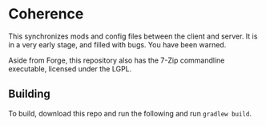 Coherence
=========
This synchronizes mods and config files between the client and server. It is in a very early stage, and filled with bugs. You have been warned.

Aside from Forge, this repository also has the 7-Zip commandline executable, licensed under the LGPL.

Building
--------
To build, download this repo and run the following and run `gradlew build`.
